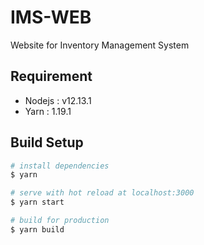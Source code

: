 # IMS-WEB

Website for Inventory Management System

## Requirement

- Nodejs : v12.13.1
- Yarn : 1.19.1

## Build Setup

```bash
# install dependencies
$ yarn

# serve with hot reload at localhost:3000
$ yarn start

# build for production
$ yarn build
```
